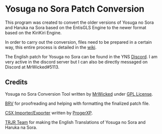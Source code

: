 # Yosuga no Sora Patch Conversion
This program was created to convert the older versions of Yosuga no Sora and Haruka na Sora based on the EntisGLS Engine to the newer format based on the KiriKiri Engine.

In order to carry out the conversion, files need to be prepared in a certain way, this entire process is detailed in the [wiki](https://github.com/TheRealMrWicked/Yosuga-no-Sora-Patch-Conversion/wiki/Yosuga-no-Sora-Patch-Conversion).

The English patch for Yosuga no Sora can be found in the YNS [Discord](https://discord.com/invite/zTnGA5p). I am very active in the discord server but I can also be directly messaged on Discord at MrWicked#5113.

## Credits
Yosuga no Sora Conversion Tool written by [MrWicked](https://github.com/TheRealMrWicked) under [GPL License](https://github.com/TheRealMrWicked/Yosuga-no-Sora-Patch-Conversion/blob/main/LICENSE).

[BRV](https://linktr.ee/BrendanRVlogs) for proofreading and helping with formatting the finalized patch file.

[CSX Importer/Exporter](https://proger.me/vn/old/#csx+extractor%2Fimporter) written by [ProgerXP](https://proger.me).

[TRJR Team](https://trjr.wordpress.com) for making the English Translations of Yosuga no Sora and Haruka na Sora.
